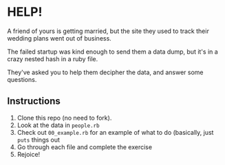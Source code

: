 # HELP!

A friend of yours is getting married, but the site they used to track their wedding plans went out of business.

The failed startup was kind enough to send them a data dump, but it's in a crazy nested hash in a ruby file.

They've asked you to help them decipher the data, and answer some questions.

## Instructions

1. Clone this repo (no need to fork).
1. Look at the data in `people.rb`
1. Check out `00_example.rb` for an example of what to do (basically, just `puts` things out
1. Go through each file and complete the exercise
1. Rejoice!